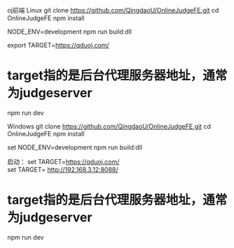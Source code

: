 oj前端
Linux
git clone https://github.com/QingdaoU/OnlineJudgeFE.git
cd OnlineJudgeFE
npm install

NODE_ENV=development npm run build:dll

export TARGET=https://qduoj.com/   
# target指的是后台代理服务器地址，通常为judgeserver

npm run dev

Windows
git clone https://github.com/QingdaoU/OnlineJudgeFE.git
cd OnlineJudgeFE
npm install

set NODE_ENV=development 
npm run build:dll

启动：
set TARGET=https://qduoj.com/   
set TARGET= http://192.168.3.12:8088/  

# target指的是后台代理服务器地址，通常为judgeserver

npm run dev	
